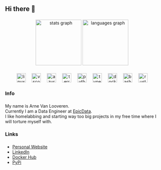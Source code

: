 <h2 align="left">Hi there 👋</h2>

###

<div align="center">
  <img src="https://github-readme-stats.vercel.app/api?username=arne-vl&hide_title=false&hide_rank=false&show_icons=true&include_all_commits=true&count_private=true&disable_animations=false&theme=dracula&locale=en&hide_border=false" height="150" alt="stats graph"  />
  <img src="https://github-readme-stats.vercel.app/api/top-langs?username=arne-vl&locale=en&hide_title=false&layout=compact&card_width=320&langs_count=5&theme=dracula&hide_border=false" height="150" alt="languages graph"  />
</div>

###

<div align="center">
  <img src="https://cdn.jsdelivr.net/gh/devicons/devicon/icons/linux/linux-original.svg" height="30" alt="linux logo"  />
  <img width="12" />
  <img src="https://cdn.jsdelivr.net/gh/devicons/devicon/icons/vscode/vscode-original.svg" height="30" alt="vscode logo"  />
  <img width="12" />
  <img src="https://cdn.jsdelivr.net/gh/devicons/devicon/icons/azure/azure-original.svg" height="30" alt="azure logo"  />
  <img width="12" />
  <img src="https://cdn.jsdelivr.net/gh/devicons/devicon/icons/terraform/terraform-original.svg" height="30" alt="terraform logo"  />
  <img width="12" />
  <img src="https://cdn.jsdelivr.net/gh/devicons/devicon/icons/python/python-original.svg" height="30" alt="python logo"  />
  <img width="12" />
  <img src="https://cdn.jsdelivr.net/gh/devicons/devicon/icons/typescript/typescript-original.svg" height="30" alt="typescript logo"  />
  <img width="12" />
  <img src="https://cdn.jsdelivr.net/gh/devicons/devicon/icons/docker/docker-original.svg" height="30" alt="docker logo"  />
  <img width="12" />
  <img src="https://cdn.jsdelivr.net/gh/devicons/devicon/icons/bash/bash-original.svg" height="30" alt="bash logo"  />
  <img width="12" />
  <img src="https://cdn.jsdelivr.net/gh/devicons/devicon/icons/rust/rust-original.svg" height="30" alt="rust logo"  />
</div>

###

<h3 align="left">Info</h3>

###

<p align="left">My name is Arne Van Looveren. <br>Currently I am a Data Engineer at <a href="https://www.epicdata.be" target="_blank">EpicData</a>.<br>I like homelabbing and starting way too big projects in my free time where I will torture myself with.</p>

###

<h3 align="left">Links</h3>

###

<ul>
  <li>
    <a href="https://arnevanlooveren.be/" target="_blank">Personal Website</a>
  </li>
  <li>
    <a href="https://www.linkedin.com/in/arne-van-looveren/" target="_blank">LinkedIn</a>
  </li>
  <li>
    <a href="https://hub.docker.com/u/arnevl" target="_blank">Docker Hub</a>
  </li>
  <li>
    <a href="https://pypi.org/user/arnevl/" target="_blank">PyPi</a>
  </li>
</ul>

###
